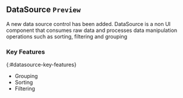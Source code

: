 ## DataSource `Preview`

A new data source control has been added. DataSource is a non UI component that consumes raw data and processes data manipulation operations such as sorting, filtering and grouping

### Key Features
{:#datasource-key-features}

* Grouping
* Sorting 
* Filtering
